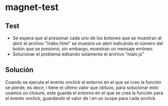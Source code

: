 # magnet-test

## Test

+ Se espera que al presionar cada uno de los botones que se muestran al abrir el archivo "index.html" 
    se muestre un alert indicando el número del botón que se presionó, 
    sin embargo, muestran un mensaje erróneo.
+ Solucionar el problema editando solamente el archivo "main.js"


## Solución 

Cuando se ejecuta el evento onclick el entorno en el que se creo la función se pierde, es decir, i tiene el ultimo 
valor que obtuvo, para solucionar esto usamos un closure, este guarda el entorno en el que se crea la función para
el evento onclick, guardando el valor de i en un scope para cada onclick. 